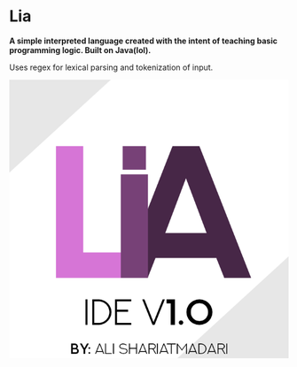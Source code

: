 # Lia
__A simple interpreted language created with the intent of teaching basic programming logic. Built on Java(lol).__

Uses regex for lexical parsing and tokenization of input.

![](out/production/Lia/LiaSplashScreen.png)
